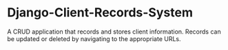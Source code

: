 # Django-Client-Records-System
A CRUD application that records and stores client information. Records can be updated or deleted by navigating to the appropriate URLs.
